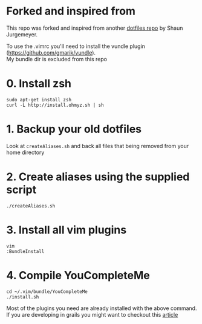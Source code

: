 # Forked and inspired from
This repo was forked and inspired from another [dotfiles repo](https://github.com/sjurgemeyer/dotfiles) by Shaun Jurgemeyer.

To use the .vimrc you'll need to install the vundle plugin (https://github.com/gmarik/vundle).  
My bundle dir is excluded from this repo

# 0. Install zsh
	sudo apt-get install zsh
	curl -L http://install.ohmyz.sh | sh

# 1. Backup your old dotfiles
Look at `createAliases.sh` and back all files that being removed from your home directory

# 2. Create aliases using the supplied script

	./createAliases.sh

# 3. Install all vim plugins

	vim
	:BundleInstall

# 4. Compile YouCompleteMe 

	cd ~/.vim/bundle/YouCompleteMe
	./install.sh

Most of the plugins you need are already installed with the above command.
If you are developing in grails you might want to checkout this [article](http://vishesh.space/vim-as-an-ide-with-grails/)



